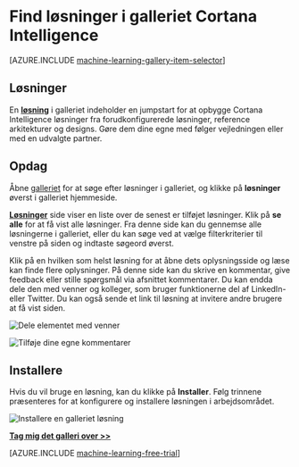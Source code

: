 <properties
    pageTitle="Cortana Intelligence galleriet løsninger | Microsoft Azure"
    description="Find løsninger i galleriet Cortana Intelligence."
    services="machine-learning"
    documentationCenter=""
    authors="garyericson"
    manager="jhubbard"
    editor="cgronlun"/>

<tags
    ms.service="machine-learning"
    ms.workload="data-services"
    ms.tgt_pltfrm="na"
    ms.devlang="na"
    ms.topic="article"
    ms.date="10/13/2016"
    ms.author="roopalik;garye"/>


# <a name="discover-solutions-in-the-cortana-intelligence-gallery"></a>Find løsninger i galleriet Cortana Intelligence

[AZURE.INCLUDE [machine-learning-gallery-item-selector](../../includes/machine-learning-gallery-item-selector.md)]

## <a name="solutions"></a>Løsninger

En **[løsning](https://gallery.cortanaintelligence.com/solutions)** i galleriet indeholder en jumpstart for at opbygge Cortana Intelligence løsninger fra forudkonfigurerede løsninger, reference arkitekturer og designs.
Gøre dem dine egne med følger vejledningen eller med en udvalgte partner.  


## <a name="discover"></a>Opdag

  Åbne [galleriet](http://gallery.cortanaintelligence.com) for at søge efter løsninger i galleriet, og klikke på **løsninger** 
 øverst i galleriet hjemmeside.

 **[Løsninger](https://gallery.cortanaintelligence.com/solutions)** 
 side viser en liste over de senest er tilføjet løsninger.
Klik på **se alle** for at få vist alle løsninger.
Fra denne side kan du gennemse alle løsningerne i galleriet, eller du kan søge ved at vælge filterkriterier til venstre på siden og indtaste søgeord øverst.

 Klik på en hvilken som helst løsning for at åbne dets oplysningsside og læse kan finde flere oplysninger. På denne side kan du skrive en kommentar, give feedback eller stille spørgsmål via afsnittet kommentarer. Du kan endda dele den med venner og kolleger, som bruger funktionerne del af LinkedIn- eller Twitter. Du kan også sende et link til løsning at invitere andre brugere at få vist siden.

![Dele elementet med venner](media\machine-learning-gallery-how-to-use-contribute-publish\share-links.png)

![Tilføje dine egne kommentarer](media\machine-learning-gallery-how-to-use-contribute-publish\comments.png)

## <a name="deploy"></a>Installere

Hvis du vil bruge en løsning, kan du klikke på **Installer**. Følg trinnene præsenteres for at konfigurere og installere løsningen i arbejdsområdet.

![Installere en galleriet løsning](media\machine-learning-gallery-solutions\deploy-solution.png)



**[Tag mig det galleri over >>](http://gallery.cortanaintelligence.com)**

[AZURE.INCLUDE [machine-learning-free-trial](../../includes/machine-learning-free-trial.md)]
